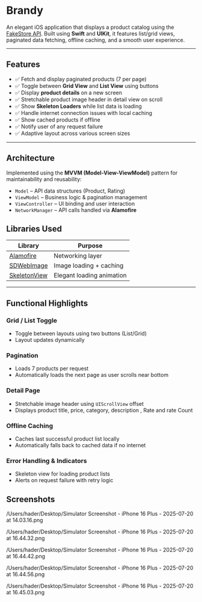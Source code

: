 # Brandy


An elegant iOS application that displays a product catalog using the [FakeStore API](https://fakestoreapi.com/products). Built using **Swift** and **UIKit**, it features list/grid views, paginated data fetching, offline caching, and a smooth user experience.

---

##  Features

- ✅ Fetch and display paginated products (7 per page)
- ✅ Toggle between **Grid View** and **List View** using buttons
- ✅ Display **product details** on a new screen
- ✅ Stretchable product image header in detail view on scroll
- ✅ Show **Skeleton Loaders** while list data is loading
- ✅ Handle internet connection issues with local caching
- ✅ Show cached products if offline
- ✅ Notify user of any request failure
- ✅ Adaptive layout across various screen sizes

---

## Architecture

Implemented using the **MVVM (Model-View-ViewModel)** pattern for maintainability and reusability:

- `Model` – API data structures (Product, Rating)
- `ViewModel` – Business logic & pagination management
- `ViewController` – UI binding and user interaction
- `NetworkManager` – API calls handled via **Alamofire**


## Libraries Used

| Library         | Purpose                                 |
|----------------|------------------------------------------|
| [Alamofire](https://github.com/Alamofire/Alamofire) | Networking layer |
| [SDWebImage](https://github.com/SDWebImage/SDWebImage) | Image loading + caching |
| [SkeletonView](https://github.com/Juanpe/SkeletonView) | Elegant loading animation |

---

##  Functional Highlights

### Grid / List Toggle
- Toggle between layouts using two buttons (List/Grid)
- Layout updates dynamically 

### Pagination
- Loads 7 products per request
- Automatically loads the next page as user scrolls near bottom

### Detail Page
- Stretchable image header using `UIScrollView` offset
- Displays product title, price, category, description , Rate and rate Count

### Offline Caching
- Caches last successful product list locally
- Automatically falls back to cached data if no internet

### Error Handling & Indicators
- Skeleton view for loading product lists
- Alerts on request failure with retry logic


## Screenshots

/Users/hader/Desktop/Simulator Screenshot - iPhone 16 Plus - 2025-07-20 at 14.03.16.png

/Users/hader/Desktop/Simulator Screenshot - iPhone 16 Plus - 2025-07-20 at 16.44.32.png

/Users/hader/Desktop/Simulator Screenshot - iPhone 16 Plus - 2025-07-20 at 16.44.42.png

/Users/hader/Desktop/Simulator Screenshot - iPhone 16 Plus - 2025-07-20 at 16.44.56.png

/Users/hader/Desktop/Simulator Screenshot - iPhone 16 Plus - 2025-07-20 at 16.45.03.png
